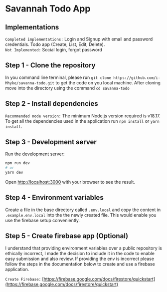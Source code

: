 # Savannah Todo App

## Implementations

`Completed implementations:` Login and Signup with email and password credentials. Todo app (Create, List, Edit, Delete). <br />
`Not Implemented:` Social login, forgot password

## Step 1 - Clone the repository

In you command line terminal, please run `git clone https://github.com/i-Mhyke/savanna-todo.git` to get the code on you local machine.
After cloning move into the directory using the command `cd savanna-todo`

## Step 2 - Install dependencies

`Recommended node version:` The minimum Node.js version required is v18.17. <br/>
To get all the dependencies used in the application run `npm install` or `yarn install`.

## Step 3 - Development server

Run the development server:

```bash
npm run dev
# or
yarn dev
```

Open [http://localhost:3000](http://localhost:3000) with your browser to see the result.

## Step 4 - Environment variables

Create a file in the base directory called `.env.local` and copy the content in `.example.env.local` into the the newly created file.
This would enable you use the firebase setup conveniently.

## Step 5 - Create firebase app (Optional)

I understand that providing environment variables over a public repository is ethically incorrect, I made the decision to include it in the code to enable easy
submission and also review. If providing the env is incorrect please follow the steps in the documentation below to create and use a firebase application.

`Create Firebase:` [https://firebase.google.com/docs/firestore/quickstart](https://firebase.google.com/docs/firestore/quickstart)
